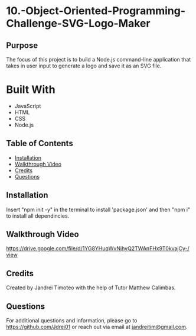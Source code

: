 # 10.-Object-Oriented-Programming-Challenge-SVG-Logo-Maker

## Purpose
The focus of this project is to build a Node.js command-line application that takes in user input to generate a logo and save it as an SVG file.

# Built With
* JavaScript
* HTML
* CSS
* Node.js

## Table of Contents
* [Installation](#installation)
* [Walkthrough Video](#walkthrough-video)
* [Credits](#credits)
* [Questions](#questions)

## Installation
Insert "npm init -y" in the terminal to install 'package.json' and then "npm i" to install all dependincies.

## Walkthrough Video
https://drive.google.com/file/d/1YG8YHuqWvNjhyQ2TWAnFHx9T0kvajCy-/view

## Credits
Created by Jandrei Timoteo with the help of Tutor Matthew Calimbas.

## Questions
For additional questions and information, please go to https://github.com/Jdrei01
or reach out via email at jandreitim@gmail.com.